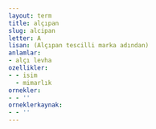 ```yaml
---
layout: term
title: alçıpan
slug: alcipan
letter: A
lisan: (Alçıpan tescilli marka adından)
anlamlar:
- alçı levha
ozellikler:
- - isim
  - mimarlık
ornekler:
- - ''
orneklerkaynak:
- - ''
---
```

